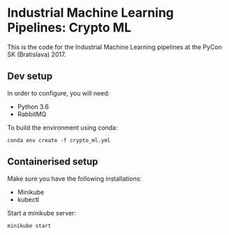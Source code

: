 # Industrial Machine Learning Pipelines: Crypto ML
This is the code for the Industrial Machine Learning 
pipelines at the PyCon SK (Bratislava) 2017.

## Dev setup

In order to configure, you will need:
* Python 3.6
* RabbitMQ


To build the environment using conda:
```
conda env create -f crypto_ml.yml 
```

## Containerised setup

Make sure you have the following installations:
* Minikube
* kubectl

Start a minikube server:
```
minikube start
```



